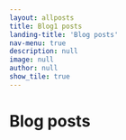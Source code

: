 ```yaml
---
layout: allposts
title: Blog1 posts
landing-title: 'Blog posts'
nav-menu: true
description: null
image: null
author: null
show_tile: true
---
```


<h1>Blog posts</h1>
